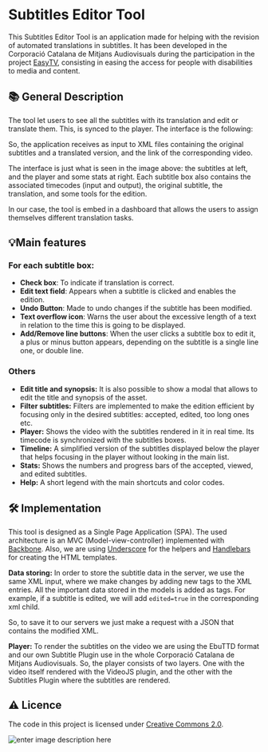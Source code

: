 ﻿# Subtitles Editor Tool

This Subtitles Editor Tool is an application made for helping with the revision of automated translations in subtitles. It has been developed in the Corporació Catalana de Mitjans Audiovisuals during the participation in the project [EasyTV](https://easytvproject.eu/), consisting in easing the access for people with disabilities to media and content.

## 📚 General Description

The tool let users to see all the subtitles with its translation and edit or translate them. This, is synced to the player. The interface is the following:


So,  the application receives as input to XML files containing the original subtitles and a translated version, and the link of the corresponding video.

The interface is just what is seen in the image above: the subtitles at left, and the player and some stats at right. Each subtitle box also contains the associated timecodes (input and output), the original subtitle, the translation, and some tools for the edition.
  
In our case, the tool is embed in a dashboard that allows the users to assign themselves different translation tasks.

## 💡Main features

### For each subtitle box:

-   **Check box**: To indicate if translation is correct.
-   **Edit text field**: Appears when a subtitle is clicked and enables the edition.
-   **Undo Button**: Made to undo changes if the subtitle has been modified.
-   **Text overflow icon**: Warns the user about the excessive length of a text in relation to the time this is going to be displayed.
-   **Add/Remove line buttons**: When the user clicks a subtitle box to edit it, a plus or minus button appears, depending on the subtitle is a single line one, or double line.

### Others  
- **Edit title and synopsis:** It is also possible to show a modal that allows to edit the title and synopsis of the asset.
- **Filter subtitles:** Filters are implemented to make the edition efficient by focusing only in the desired subtitles: accepted, edited, too long ones etc.
- **Player:** Shows the video with the subtitles rendered in it in real time. Its timecode is synchronized with the subtitles boxes.
- **Timeline:** A simplified version of the subtitles displayed below the player that helps focusing in the player without looking in the main list.
- **Stats:** Shows the numbers and progress bars of the accepted, viewed, and edited subtitles.
- **Help:** A short legend with the main shortcuts and color codes.


## 🛠️ Implementation

This tool is designed as a Single Page Application (SPA). The used architecture is an MVC (Model-view-controller) implemented with [Backbone](https://backbonejs.org/).  Also, we are using [Underscore](https://underscorejs.org/) for the helpers and [Handlebars](https://handlebarsjs.com/) for creating the HTML templates.  

**Data storing:** In order to store the subtitle data in the server, we use the same XML input, where we make changes by adding new tags to the XML entries. All the important data stored in the models is added as tags. For example, if a subtitle is edited, we will add `edited=true` in the corresponding xml child.

So, to save it to our servers we just make a request with a JSON that contains the modified XML.  

**Player:** To render the subtitles on the video we are using the EbuTTD format and our own Subtitle Plugin use in the whole Corporació Catalana de Mitjans Audiovisuals.
So, the player consists of two layers. One with the video itself rendered with the VideoJS plugin, and the other with the Subtitles Plugin where the subtitles are rendered.

## ⚠️  Licence
The code in this project is licensed under [Creative Commons 2.0](https://creativecommons.org/licenses/by-nc-sa/4.0/legalcode).

![enter image description here](https://mirrors.creativecommons.org/presskit/buttons/88x31/png/by-nc-sa.eu.png)

